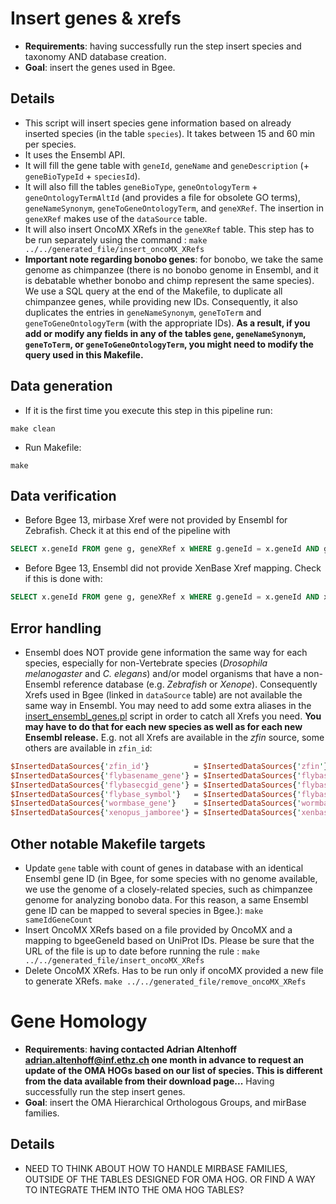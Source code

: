 # Insert genes & xrefs

* **Requirements**: having successfully run the step insert species and taxonomy AND database creation.
* **Goal**:         insert the genes used in Bgee.

## Details
* This script will insert species gene information based on already inserted species (in the table `species`). It takes between 15 and 60 min per species.
* It uses the Ensembl API.
* It will fill the gene table with `geneId`, `geneName` and `geneDescription` (+ `geneBioTypeId` + `speciesId`).
* It will also fill the tables `geneBioType`, `geneOntologyTerm` + `geneOntologyTermAltId` (and provides a file for obsolete GO terms), `geneNameSynonym`, `geneToGeneOntologyTerm`, and `geneXRef`. The insertion in `geneXRef` makes use of the `dataSource` table.
* It will also insert OncoMX XRefs in the `geneXRef` table. This step has to be run separately using the command : `make ../../generated_file/insert_oncoMX_XRefs`
* **Important note regarding bonobo genes**: for bonobo, we take the same genome as chimpanzee (there is no bonobo genome in Ensembl, and it is debatable whether bonobo and chimp represent the same species). We use a SQL query at the end of the Makefile, to duplicate all chimpanzee genes, while providing new IDs. Consequently, it also duplicates the entries in `geneNameSynonym`, `geneToTerm` and `geneToGeneOntologyTerm` (with the appropriate IDs). **As a result, if you add or modify any fields in any of the tables `gene`, `geneNameSynonym`, `geneToTerm`, or `geneToGeneOntologyTerm`, you might need to modify the query used in this Makefile.**

## Data generation
* If it is the first time you execute this step in this pipeline run:
```
make clean
```
* Run Makefile:
```
make
```

## Data verification
* Before Bgee 13, mirbase Xref were not provided by Ensembl for Zebrafish. Check it at this end of the pipeline with
```sql
SELECT x.geneId FROM gene g, geneXRef x WHERE g.geneId = x.geneId AND g.geneBioTypeId = (SELECT geneBioTypeId FROM geneBioType WHERE geneBioTypeName='miRNA') AND x.dataSourceId = (SELECT dataSourceId FROM dataSource WHERE dataSourceName='ZFIN');
```
* Before Bgee 13, Ensembl did not provide XenBase Xref mapping. Check if this is done with:
```sql
SELECT x.geneId FROM gene g, geneXRef x WHERE g.geneId = x.geneId AND x.dataSourceId = (SELECT dataSourceId FROM dataSource WHERE dataSourceName='XenBase');
```

## Error handling
* Ensembl does NOT provide gene information the same way for each species, especially for non-Vertebrate species (_Drosophila melanogaster_ and _C. elegans_) and/or model organisms that have a non-Ensembl reference database (e.g. _Zebrafish_ or _Xenope_). Consequently Xrefs used in Bgee (linked in `dataSource` table) are not available the same way in Ensembl. You may need to add some extra aliases in the [insert_ensembl_genes.pl](insert_ensembl_genes.pl) script in order to catch all Xrefs you need. **You may have to do that for each new species as well as for each new Ensembl release.** E.g. not all Xrefs are available in the _zfin_ source, some others are available in `zfin_id`:
```perl
$InsertedDataSources{'zfin_id'}          = $InsertedDataSources{'zfin'};
$InsertedDataSources{'flybasename_gene'} = $InsertedDataSources{'flybase'};
$InsertedDataSources{'flybasecgid_gene'} = $InsertedDataSources{'flybase'};
$InsertedDataSources{'flybase_symbol'}   = $InsertedDataSources{'flybase'};
$InsertedDataSources{'wormbase_gene'}    = $InsertedDataSources{'wormbase'};
$InsertedDataSources{'xenopus_jamboree'} = $InsertedDataSources{'xenbase'};
```

## Other notable Makefile targets

* Update `gene` table with count of genes in database with an identical Ensembl gene ID (in Bgee, for some species with no genome available, we use the genome of a closely-related species, such as chimpanzee genome for analyzing bonobo data. For this reason, a same Ensembl gene ID can be mapped to several species in Bgee.):
    `make sameIdGeneCount`
* Insert OncoMX XRefs based on a file provided by OncoMX and a mapping to bgeeGeneId based on UniProt IDs. Please be sure that the URL of the file is up to date before running the rule :
	`make ../../generated_file/insert_oncoMX_XRefs`
* Delete OncoMX XRefs. Has to be run only if oncoMX provided a new file to generate XRefs.
    `make ../../generated_file/remove_oncoMX_XRefs`

# Gene Homology
* **Requirements**: **having contacted Adrian Altenhoff <adrian.altenhoff@inf.ethz.ch> one month in advance to request an update of the OMA HOGs based on our list of species. This is different from the data available from their download page...** Having successfully run the step insert genes.
* **Goal**: insert the OMA Hierarchical Orthologous Groups, and mirBase families.

## Details
* NEED TO THINK ABOUT HOW TO HANDLE MIRBASE FAMILIES, OUTSIDE OF THE TABLES DESIGNED FOR OMA HOG. OR FIND A WAY TO INTEGRATE THEM INTO THE OMA HOG TABLES?

